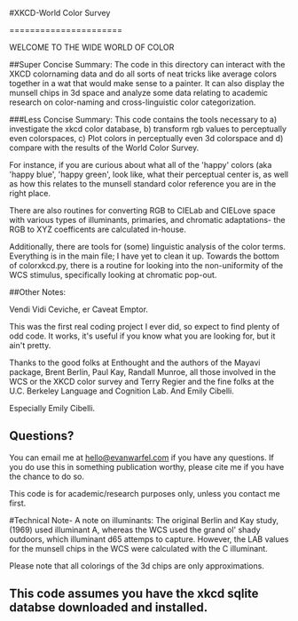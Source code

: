 
#XKCD-World Color Survey

======================





WELCOME TO THE WIDE WORLD OF COLOR





##Super Concise Summary: 
The code in this directory can interact with the XKCD colornaming data and do all sorts of neat tricks like average colors together in a wat that would make sense to a painter. It can also display the munsell chips in 3d space and analyze some data relating to academic research on color-naming and cross-linguistic color categorization. 


###Less Concise Summary: 
This code contains the tools necessary to
a) investigate the xkcd color database,
b) transform rgb values to perceptually even colorspaces,
c) Plot colors in perceptually even 3d colorspace and d) compare with the results of the World Color Survey.

For instance, if you are curious about what all of the 'happy' colors (aka 'happy blue', 'happy green',
look like, what their perceptual center is, as well as how this relates to the munsell standard color reference
you are in the right place.


There are also routines for converting RGB to CIELab and CIELove space
 with various types of illuminants, primaries, and chromatic adaptations- the 
RGB to XYZ coefficents are calculated in-house.

Additionally, there are tools for (some) linguistic analysis of the color terms. Everything is in the main file; I have yet to clean it up. Towards the bottom of colorxkcd.py, there is a routine for looking into the non-uniformity of the WCS stimulus, specifically looking at chromatic pop-out.


##Other Notes:

Vendi Vidi Ceviche, er Caveat Emptor.

This was the first real coding project I ever did, so expect to find plenty of odd code. It works, it's useful if you know what you are looking for, but it ain't pretty.

Thanks to the good folks at Enthought and the authors of the Mayavi package, 
Brent Berlin, Paul Kay, Randall Munroe, all those involved in the WCS or the XKCD color survey 
and Terry Regier and the fine folks at the U.C. Berkeley Language and Cognition Lab. And Emily Cibelli.

Especially Emily Cibelli.


## Questions? 
You can email me at hello@evanwarfel.com if you have any questions. If you do use this in something publication worthy, please cite me if you have the chance to do so. 

This code is for academic/research purposes only, unless you contact me first.


#Technical Note-
A note on illuminants: The original Berlin and Kay study,(1969) used illuminant A, whereas the WCS used the grand ol' shady outdoors, which illuminant d65 attemps to capture. However, the LAB values for the munsell chips in the WCS were calculated with the C illuminant.

Please note that all colorings of the 3d chips are only approximations.

## This code assumes you have the xkcd sqlite databse downloaded and installed.

